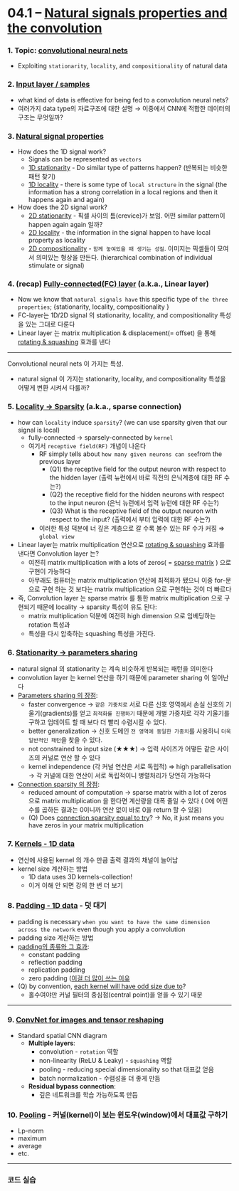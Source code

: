 # 04.1 – [Natural signals properties and the convolution](https://youtu.be/KvvNkE2vQVk)


### 1. Topic: [convolutional neural nets](https://youtu.be/KvvNkE2vQVk?t=78)
* Exploiting ```stationarity```, ```locality```, and ```compositionality``` of natural data



### 2.  [Input layer / samples](https://youtu.be/KvvNkE2vQVk?t=157)

* what kind of data is effective for being fed to a convolution neural nets? 
* 여러가지 data type의 자료구조에 대한 설명 → 이중에서 CNN에 적합한 데이터의 구조는 무엇일까? 



### 3. [Natural signal properties](https://youtu.be/KvvNkE2vQVk?t=1118)

* How does the 1D signal work? 
  * Signals can be represented as ```vectors ```
  * [1D stationarity](https://youtu.be/KvvNkE2vQVk?t=1241) - Do similar type of patterns happen? (반복되는 비슷한 패턴 찾기)
  * [1D locality](https://youtu.be/KvvNkE2vQVk?t=1285) - there is some type of ```local structure``` in the signal (the information has a strong correlation in a local regions and then it happens again and again)
* How does the 2D signal work? 
  * [2D stationarity](https://youtu.be/KvvNkE2vQVk?t=1409) - 픽셀 사이의 틈(crevice)가 보임. 어떤 similar pattern이 happen again again 일까?  
  * [2D locality](https://youtu.be/KvvNkE2vQVk?t=1504) - the information in the signal happen to have local property as locality 
  * [2D compositionality](https://youtu.be/KvvNkE2vQVk?t=1616) - ```함께 놓여있을 때 생기는 성질```. 이미지는 픽셀들이 모여서 의미있는 형상을 만든다. (hierarchical combination of individual stimulate or signal)



### 4. (recap) [Fully-connected(FC) layer](https://youtu.be/KvvNkE2vQVk?t=1877) (a.k.a., Linear layer)

* Now we know that ```natural signals have``` this specific type of ```the three properties```; {stationarity, locality, compositionality }
* FC-layer는 1D/2D signal 의 stationarity, locality, and compositionality 특성을 있는 그대로 다룬다 
* Linear layer 는 matrix multiplication & displacement(= offset) 을 통해 [rotating & squashing](https://youtu.be/KvvNkE2vQVk?t=2256) 효과를 낸다 



***

Convolutional neural nets 이 가지는 특성. 

* natural signal 이 가지는 stationarity, locality, and compositionality 특성을 어떻게 변환 시켜서 다룰까? 

### 5. [Locality → Sparsity](https://youtu.be/KvvNkE2vQVk?t=1990) (a.k.a., sparse connection)

* how can ```locality``` induce ```sparsity```? (we can use sparsity given that our signal is local)
  * fully-connected → sparsely-connected by ```kernel ```
  * 여기서 ```receptive field(RF)``` 개념이 나온다 
    * RF simply tells about ```how many given neurons can see```from the previous layer 
      * (Q1) the receptive field for the output neuron with respect to the hidden layer (출력 뉴런에서 바로 직전의 은닉계층에 대한 RF 수는?)
      * (Q2) the receptive field for the hidden neurons with respect to the input neuron (은닉 뉴런에서 입력 뉴런에 대한 RF 수는?)
      * (Q3) What is the receptive field of the output neuron with respect to the input? (출력에서 부터 입력에 대한 RF 수는?)
    * 이러한 특성 덕분에 너 깊은 계층으로 갈 수록 볼수 있는 RF 수가 커짐 ⇒ ```global view ```
* Linear layer는 matrix multiplication 연산으로  [rotating & squashing](https://youtu.be/KvvNkE2vQVk?t=2256) 효과를 낸다면 Convolution layer 는?
  * 여전히  matrix multiplication with a lots of zeros( = [sparse matrix](https://youtu.be/KvvNkE2vQVk?t=2329) ) 으로 구현이 가능하다 
  * 아무래도 컴퓨터는  matrix multiplication 연산에 최적화가 됐으니 이중 for-문 으로 구현 하는 것 보다는 matrix multiplication 으로 구현하는 것이 더 빠르다 
* 즉,  Convolution layer 는 sparse matrix 를 통한 matrix multiplication 으로 구현되기 때문에 locality → sparsity  특성이 유도 된다:
  * matrix multiplication 덕분에 여전히 high dimension 으로 임베딩하는 rotation  특성과 
  * 특성을 다시 압축하는 squashing 특성을 가진다. 



### 6. [Stationarity → parameters sharing](https://youtu.be/KvvNkE2vQVk?t=2381)

* natural signal 의 stationarity 는 계속 비슷하게 반복되는 패턴을 의미한다 
* convolution layer 는 kernel 연산을 하기 때문에 parameter sharing 이 일어난다 
* [Parameters sharing 의 장점](https://youtu.be/KvvNkE2vQVk?t=2470):
  * faster convergence → ```같은 가중치로``` 서로 다른 신호 영역에서 손실 신호의 기울기(gradients)를 얻고 ```최적화를 진행하기``` 때문에 개별 가중치로 각각 기울기를 구하고 업데이트 할 때 보다 더 빨리 수렴시킬 수 있다. 
  * better generalization → 신호 도메인 ```전 영역에 동일한 가중치```를 사용하니 ```더욱 일반적인 패턴```을 찾을 수 있다.
  * not constrained to input size (★★★) → 입력 사이즈가 어떻든 같은 사이즈의 커널로 연산 할 수 있다 
  * kernel independence (각 커널 연산은 서로 독립적) ⇒ high parallelisation  → 각 커널에 대한 연산이 서로 독립적이니 병렬처리가 당연히 가능하다 
* [Connection sparsity 의 장점](https://youtu.be/KvvNkE2vQVk?t=2609):
  * reduced amount of computation → sparse matrix with a lot of zeros 으로 matrix multiplication 을 한다면 계산량을 대폭 줄일 수 있다 ( 0에 어떤 수를 곱하든 결과는 0이니까 연산 없이 바로 0을 return 할 수 있음)
  * (Q) Does [connection sparsity equal to try](https://youtu.be/KvvNkE2vQVk?t=2693)? → No, it just means you have zeros in your matrix multiplication 



### 7. [Kernels - 1D data](https://youtu.be/KvvNkE2vQVk?t=2713)

* 연산에 사용된 kernel 의 개수 만큼 출력 결과의 채널이 늘어남 
* kernel size 계산하는 방법 
  * 1D data uses 3D kernels-collection!
  * 이거 이해 안 되면 강의 한 번 더 보기 



### 8. [Padding - 1D data](https://youtu.be/KvvNkE2vQVk?t=3056) - 덧 대기 

* padding is necessary ```when you want to have the same dimension across the network``` even though you apply a convolution 
* padding size 계산하는 방법 
* [padding의 종류와 그 효과](https://www.machinecurve.com/index.php/2020/02/10/using-constant-padding-reflection-padding-and-replication-padding-with-keras/#summary):
  * constant padding 
  * reflection padding 
  * replication padding 
  * zero padding ([이걸 더 많이 쓰는 이유](https://youtu.be/KvvNkE2vQVk?t=3204)
* (Q) by convention, [each kernel will have odd size due to](https://youtu.be/KvvNkE2vQVk?t=3236)? 
  * 홀수여야만 커널 필터의 중심점(central point)을 얻을 수 있기 때문 

***

### 9. [ConvNet for images and tensor reshaping](https://youtu.be/KvvNkE2vQVk?t=3198)

* Standard spatial CNN diagram 
  * __Multiple layers__: 
    * convolution  - ```rotation``` 역할 
    * non-linearity (ReLU & Leaky) - ```squashing``` 역할 
    * pooling - reducing special dimensionality so that 대표값 얻음 
    * batch normalization - 수렴성을 더 좋게 만듬 
  * __Residual bypass connection__:
    * 깊은 네트워크를 학습 가능하도록 만듬 



### 10. [Pooling](https://youtu.be/KvvNkE2vQVk?t=3408) - 커널(kernel)이 보는 윈도우(window)에서 대표값 구하기 

* Lp-norm 
* maximum 
* average 
* etc. 



***

### 코드 실습 



















